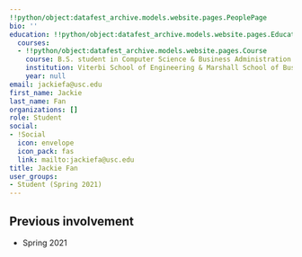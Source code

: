 ```yaml
---
!!python/object:datafest_archive.models.website.pages.PeoplePage
bio: ''
education: !!python/object:datafest_archive.models.website.pages.Education
  courses:
  - !!python/object:datafest_archive.models.website.pages.Course
    course: B.S. student in Computer Science & Business Administration
    institution: Viterbi School of Engineering & Marshall School of Business
    year: null
email: jackiefa@usc.edu
first_name: Jackie
last_name: Fan
organizations: []
role: Student
social:
- !Social
  icon: envelope
  icon_pack: fas
  link: mailto:jackiefa@usc.edu
title: Jackie Fan
user_groups:
- Student (Spring 2021)
---
```



## Previous involvement

* Spring 2021

